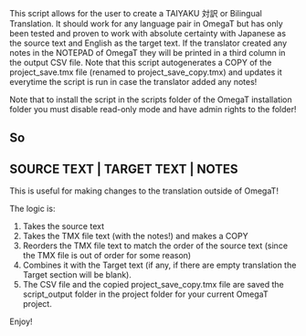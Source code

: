 This script allows for the user to create a TAIYAKU 対訳 or Bilingual Translation. It should work for any language pair in OmegaT but has only been tested and proven to work with absolute certainty with Japanese as the source text and English as the target text.
If the translator created any notes in the NOTEPAD of OmegaT they will be printed in a third column in the output CSV file.
Note that this script autogenerates a COPY of the project_save.tmx file (renamed to project_save_copy.tmx) and updates it everytime the script is run in case the translator added any notes! 

Note that to install the script in the scripts folder of the OmegaT installation folder you must disable read-only mode and have admin rights to the folder!

So
------------------------------------
SOURCE TEXT |  TARGET TEXT | NOTES
------------------------------------

This is useful for making changes to the translation outside of OmegaT! 

The logic is:

1) Takes the source text
2) Takes the TMX file text (with the notes!) and makes a COPY
3) Reorders the TMX file text to match the order of the source text (since the TMX file is out of order for some reason)
4) Combines it with the Target text (if any, if there are empty translation the Target section will be blank).
5) The CSV file and the copied project_save_copy.tmx file are saved the script_output folder in the project folder for your current OmegaT project.


Enjoy!
